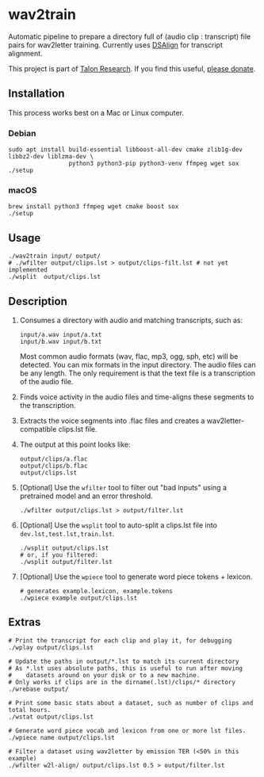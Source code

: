 # wav2train
Automatic pipeline to prepare a directory full of (audio clip : transcript) file pairs for wav2letter training. Currently uses [DSAlign](https://github.com/mozilla/DSAlign) for transcript alignment.

This project is part of [Talon Research](https://talonvoice.com/research/). If you find this useful, [please donate](https://www.patreon.com/join/lunixbochs).

## Installation

This process works best on a Mac or Linux computer.

### Debian

    sudo apt install build-essential libboost-all-dev cmake zlib1g-dev libbz2-dev liblzma-dev \
                     python3 python3-pip python3-venv ffmpeg wget sox
    ./setup

### macOS

    brew install python3 ffmpeg wget cmake boost sox
    ./setup

## Usage

    ./wav2train input/ output/
    # ./wfilter output/clips.lst > output/clips-filt.lst # not yet implemented
    ./wsplit  output/clips.lst

## Description

1. Consumes a directory with audio and matching transcripts, such as:

    ```
    input/a.wav input/a.txt
    input/b.wav input/b.txt
    ```

    Most common audio formats (wav, flac, mp3, ogg, sph, etc) will be detected. You can mix formats in the input directory. The audio files can be any length. The only requirement is that the text file is a transcription of the audio file.

2. Finds voice activity in the audio files and time-aligns these segments to the transcription.
3. Extracts the voice segments into .flac files and creates a wav2letter-compatible clips.lst file.
4. The output at this point looks like:

    ```
    output/clips/a.flac
    output/clips/b.flac
    output/clips.lst
    ```

4. [Optional] Use the `wfilter` tool to filter out "bad inputs" using a pretrained model and an error threshold.

    ```
    ./wfilter output/clips.lst > output/filter.lst
    ```

5. [Optional] Use the `wsplit` tool to auto-split a clips.lst file into `dev.lst,test.lst,train.lst`.

    ```
    ./wsplit output/clips.lst
    # or, if you filtered:
    ./wsplit output/filter.lst
    ```

5. [Optional] Use the `wpiece` tool to generate word piece tokens + lexicon.

    ```
    # generates example.lexicon, example.tokens
    ./wpiece example output/clips.lst
    ```

## Extras

    # Print the transcript for each clip and play it, for debugging
    ./wplay output/clips.lst

    # Update the paths in output/*.lst to match its current directory
    # As *.lst uses absolute paths, this is useful to run after moving
    #    datasets around on your disk or to a new machine.
    # Only works if clips are in the dirname(.lst)/clips/* directory
    ./wrebase output/

    # Print some basic stats about a dataset, such as number of clips and total hours.
    ./wstat output/clips.lst

    # Generate word piece vocab and lexicon from one or more lst files.
    ./wpiece name output/clips.lst

    # Filter a dataset using wav2letter by emission TER (<50% in this example)
    ./wfilter w2l-align/ output/clips.lst 0.5 > output/filter.lst
